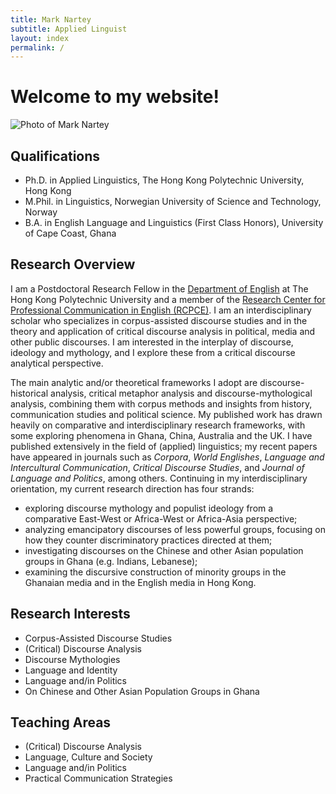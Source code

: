 ```yaml
---
title: Mark Nartey
subtitle: Applied Linguist
layout: index
permalink: /
---
```

# Welcome to my website!

![Photo of Mark Nartey](../assets/img/Headshot.jpeg "Photo of Mark Nartey")

## Qualifications

* Ph.D. in Applied Linguistics, The Hong Kong Polytechnic University, Hong Kong
* M.Phil. in Linguistics, Norwegian University of Science and Technology, Norway
* B.A. in English Language and Linguistics (First Class Honors), University of Cape Coast, Ghana

## Research Overview

I am a Postdoctoral Research Fellow in the [Department of English](https://www.polyu.edu.hk/engl/) at The Hong Kong Polytechnic University and a member of the [Research Center for Professional Communication in English (RCPCE)](http://rcpce.engl.polyu.edu.hk/rcpce/). I am an interdisciplinary scholar who specializes in corpus-assisted discourse studies and in the theory and application
of critical discourse analysis in political, media and other public
discourses.
I am interested in the interplay of discourse, ideology and
mythology, and I explore these from a critical discourse analytical
perspective.

The main analytic and/or theoretical frameworks I adopt are discourse-historical analysis, critical metaphor analysis and discourse-mythological analysis, combining them with corpus methods and insights from history, communication studies and political science. My published work has drawn heavily on comparative and interdisciplinary research frameworks, with some exploring phenomena in Ghana, China, Australia and the UK. I have published extensively in the field of (applied) linguistics; my recent papers have appeared in journals such as *Corpora*, *World Englishes*, *Language and Intercultural Communication*, *Critical Discourse Studies*, and *Journal of Language and Politics*, among others. Continuing in my interdisciplinary orientation, my current research direction has four strands:

* exploring discourse mythology and populist ideology from a comparative East-West or Africa-West or
  Africa-Asia perspective;
* analyzing emancipatory discourses of less powerful groups, focusing on how they counter discriminatory practices directed at them;
* investigating discourses on the Chinese and other Asian population groups in Ghana (e.g. Indians, Lebanese);
* examining the discursive construction of minority groups in the Ghanaian media and in the English media in Hong Kong.

## Research Interests

* Corpus-Assisted Discourse Studies
* (Critical) Discourse Analysis
* Discourse Mythologies
* Language and Identity
* Language and/in Politics
* On Chinese and Other Asian Population Groups in Ghana

## Teaching Areas

* (Critical) Discourse Analysis
* Language, Culture and Society
* Language and/in Politics
* Practical Communication Strategies